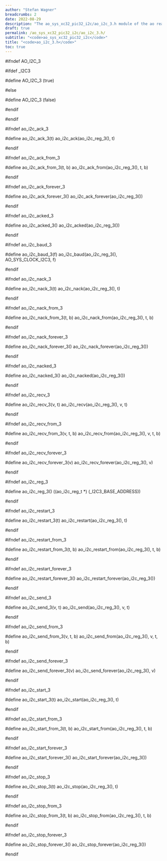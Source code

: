 ```yaml
---
author: "Stefan Wagner"
breadcrumbs: 2
date: 2022-08-29
description: "The ao_sys_xc32_pic32_i2c/ao_i2c_3.h module of the ao real-time operating system."
draft: true
permalink: /ao_sys_xc32_pic32_i2c/ao_i2c_3.h/ 
subtitle: "<code>ao_sys_xc32_pic32_i2c</code>"
title: "<code>ao_i2c_3.h</code>"
toc: true
---
```


#ifndef AO_I2C_3

#ifdef  _I2C3

#define AO_I2C_3                        (true)

#else

#define AO_I2C_3                        (false)

#endif

#endif

#ifndef ao_i2c_ack_3

#define ao_i2c_ack_3(t)                 ao_i2c_ack(ao_i2c_reg_3(), t)

#endif

#ifndef ao_i2c_ack_from_3

#define ao_i2c_ack_from_3(t, b)         ao_i2c_ack_from(ao_i2c_reg_3(), t, b)

#endif

#ifndef ao_i2c_ack_forever_3

#define ao_i2c_ack_forever_3()          ao_i2c_ack_forever(ao_i2c_reg_3())

#endif

#ifndef ao_i2c_acked_3

#define ao_i2c_acked_3()                ao_i2c_acked(ao_i2c_reg_3())

#endif

#ifndef ao_i2c_baud_3

#define ao_i2c_baud_3(f)                ao_i2c_baud(ao_i2c_reg_3(), AO_SYS_CLOCK_I2C3, f)

#endif

#ifndef ao_i2c_nack_3

#define ao_i2c_nack_3(t)                ao_i2c_nack(ao_i2c_reg_3(), t)

#endif

#ifndef ao_i2c_nack_from_3

#define ao_i2c_nack_from_3(t, b)        ao_i2c_nack_from(ao_i2c_reg_3(), t, b)

#endif

#ifndef ao_i2c_nack_forever_3

#define ao_i2c_nack_forever_3()         ao_i2c_nack_forever(ao_i2c_reg_3())

#endif

#ifndef ao_i2c_nacked_3

#define ao_i2c_nacked_3()               ao_i2c_nacked(ao_i2c_reg_3())

#endif

#ifndef ao_i2c_recv_3

#define ao_i2c_recv_3(v, t)             ao_i2c_recv(ao_i2c_reg_3(), v, t)

#endif

#ifndef ao_i2c_recv_from_3

#define ao_i2c_recv_from_3(v, t, b)     ao_i2c_recv_from(ao_i2c_reg_3(), v, t, b)

#endif

#ifndef ao_i2c_recv_forever_3

#define ao_i2c_recv_forever_3(v)        ao_i2c_recv_forever(ao_i2c_reg_3(), v)

#endif

#ifndef ao_i2c_reg_3

#define ao_i2c_reg_3()                  ((ao_i2c_reg_t *) (_I2C3_BASE_ADDRESS))

#endif

#ifndef ao_i2c_restart_3

#define ao_i2c_restart_3(t)             ao_i2c_restart(ao_i2c_reg_3(), t)

#endif

#ifndef ao_i2c_restart_from_3

#define ao_i2c_restart_from_3(t, b)     ao_i2c_restart_from(ao_i2c_reg_3(), t, b)

#endif

#ifndef ao_i2c_restart_forever_3

#define ao_i2c_restart_forever_3()      ao_i2c_restart_forever(ao_i2c_reg_3())

#endif

#ifndef ao_i2c_send_3

#define ao_i2c_send_3(v, t)             ao_i2c_send(ao_i2c_reg_3(), v, t)

#endif

#ifndef ao_i2c_send_from_3

#define ao_i2c_send_from_3(v, t, b)     ao_i2c_send_from(ao_i2c_reg_3(), v, t, b)

#endif

#ifndef ao_i2c_send_forever_3

#define ao_i2c_send_forever_3(v)        ao_i2c_send_forever(ao_i2c_reg_3(), v)

#endif

#ifndef ao_i2c_start_3

#define ao_i2c_start_3(t)               ao_i2c_start(ao_i2c_reg_3(), t)

#endif

#ifndef ao_i2c_start_from_3

#define ao_i2c_start_from_3(t, b)       ao_i2c_start_from(ao_i2c_reg_3(), t, b)

#endif

#ifndef ao_i2c_start_forever_3

#define ao_i2c_start_forever_3()        ao_i2c_start_forever(ao_i2c_reg_3())

#endif

#ifndef ao_i2c_stop_3

#define ao_i2c_stop_3(t)                ao_i2c_stop(ao_i2c_reg_3(), t)

#endif

#ifndef ao_i2c_stop_from_3

#define ao_i2c_stop_from_3(t, b)        ao_i2c_stop_from(ao_i2c_reg_3(), t, b)

#endif

#ifndef ao_i2c_stop_forever_3

#define ao_i2c_stop_forever_3()         ao_i2c_stop_forever(ao_i2c_reg_3())

#endif


